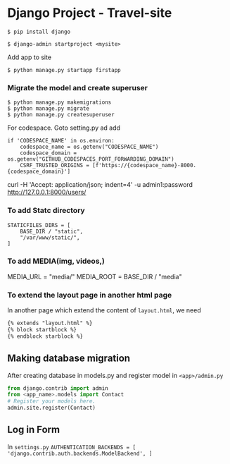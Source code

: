 # Django Project - Travel-site

```
$ pip install django

$ django-admin startproject <mysite>
```
Add app to site
```
$ python manage.py startapp firstapp

```
### Migrate the model and create superuser
```
$ python manage.py makemigrations
$ python manage.py migrate 
$ python manage.py createsuperuser
```

For codespace. Goto setting.py ad add 
```
if 'CODESPACE_NAME' in os.environ:
    codespace_name = os.getenv("CODESPACE_NAME")
    codespace_domain = os.getenv("GITHUB_CODESPACES_PORT_FORWARDING_DOMAIN")
    CSRF_TRUSTED_ORIGINS = [f'https://{codespace_name}-8000.{codespace_domain}']
```

curl -H 'Accept: application/json; indent=4' -u admin1:password http://127.0.0.1:8000/users/

### To add Statc directory
```
STATICFILES_DIRS = [
    BASE_DIR / "static",
    "/var/www/static/",
]
```
### To add MEDIA(img, videos,)
MEDIA_URL = "media/"
MEDIA_ROOT = BASE_DIR / "media"
### To extend the layout page in another html page
In another page which extend the content of `layout.html`, we need
```html
{% extends "layout.html" %}
{% block startblock %}
{% endblock starblock %}
```

## Making database migration 
After creating database in models.py
and register model in `<app>/admin.py`
```python
from django.contrib import admin
from <app_name>.models import Contact
# Register your models here.
admin.site.register(Contact)
```

## Log in Form 
In `settings.py`
`AUTHENTICATION_BACKENDS = [
    'django.contrib.auth.backends.ModelBackend',
]
`
